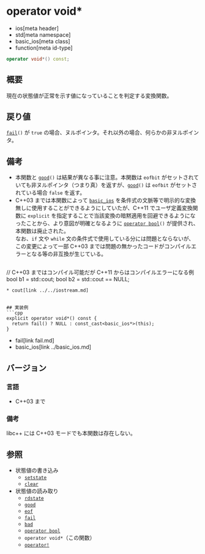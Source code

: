 # operator void*
* ios[meta header]
* std[meta namespace]
* basic_ios[meta class]
* function[meta id-type]

```cpp
operator void*() const;
```

## 概要
現在の状態値が正常を示す値になっていることを判定する変換関数。

## 戻り値
[`fail`](fail.md)`()` が `true` の場合、ヌルポインタ。それ以外の場合、何らかの非ヌルポインタ。

## 備考
- 本関数と [`good`](good.md)`()` は結果が異なる事に注意。本関数は `eofbit` がセットされていても非ヌルポインタ（つまり真）を返すが、[`good`](good.md)`()` は `eofbit` がセットされている場合 `false` を返す。
- C++03 までは本関数によって [`basic_ios`](../basic_ios.md) を条件式の文脈等で明示的な変換無しに使用することができるようにしていたが、C++11 でユーザ定義変換関数に `explicit` を指定することで当該変換の暗黙適用を回避できるようになったことから、より意図が明確となるように [`operator bool`](op_bool.md)`()` が提供され、本関数は廃止された。  
	なお、`if` 文や `while` 文の条件式で使用している分には問題とならないが、この変更によって一部 C++03 までは問題の無かったコードがコンパイルエラーとなる等の非互換が生じている。
	```cpp
// C++03 まではコンパイル可能だが C++11 からはコンパイルエラーになる例
bool b1 = std::cout;
bool b2 = std::cout == NULL;
```
* cout[link ../../iostream.md]


## 実装例
```cpp
explicit operator void*() const {
  return fail() ? NULL : const_cast<basic_ios*>(this);
}
```
* fail[link fail.md]
* basic_ios[link ../basic_ios.md]

## バージョン
### 言語
- C++03 まで

### 備考
libc++ には C++03 モードでも本関数は存在しない。

## 参照
- 状態値の書き込み
    - [`setstate`](setstate.md)
    - [`clear`](clear.md)
- 状態値の読み取り
    - [`rdstate`](rdstate.md)
    - [`good`](good.md)
    - [`eof`](eof.md)
    - [`fail`](fail.md)
    - [`bad`](bad.md)
    - [`operator bool`](op_bool.md)
    - `operator void*`（この関数）
    - [`operator!`](op_not.md)
